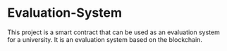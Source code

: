 # Evaluation-System
This project is a smart contract that can be used as an evaluation system for a university.
It is an evaluation system based on the blockchain.
